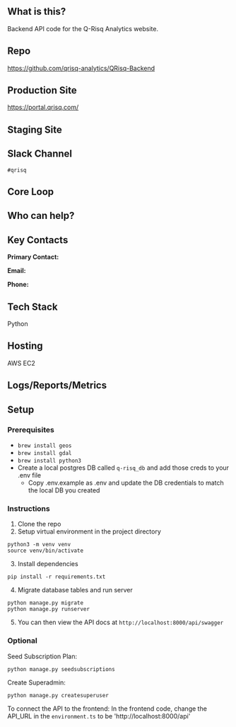## What is this?
Backend API code for the Q-Risq Analytics website.

## Repo
https://github.com/qrisq-analytics/QRisq-Backend

## Production Site
https://portal.qrisq.com/

## Staging Site

## Slack Channel
`#qrisq`

## Core Loop

## Who can help?

## Key Contacts

**Primary Contact:**

**Email:**

**Phone:**

## Tech Stack
Python

## Hosting
AWS EC2

## Logs/Reports/Metrics

## Setup

### Prerequisites 
- `brew install geos`
- `brew install gdal`
- `brew install python3`
- Create a local postgres DB called `q-risq_db` and add those creds to your .env file
  - Copy .env.example as .env and update the DB credentials to match the local DB you created

### Instructions
1. Clone the repo
2. Setup virtual environment in the project directory
```
python3 -m venv venv
source venv/bin/activate
```
3. Install dependencies
```
pip install -r requirements.txt
```

4. Migrate database tables and run server
```
python manage.py migrate
python manage.py runserver
```
5. You can then view the API docs at `http://localhost:8000/api/swagger`

### Optional
Seed Subscription Plan:
```
python manage.py seedsubscriptions
```

Create Superadmin:
```
python manage.py createsuperuser
```

To connect the API to the frontend:
 In the frontend code, change the API_URL in the  `environment.ts` to be 'http://localhost:8000/api'
